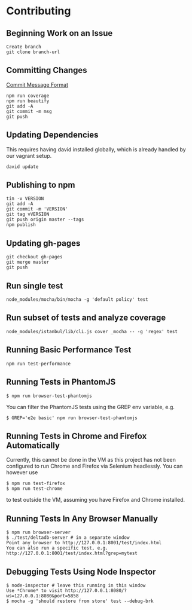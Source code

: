 Contributing
====

Beginning Work on an Issue
---
	Create branch
	git clone branch-url


Committing Changes
---
[Commit Message Format](https://github.com/angular/angular.js/blob/master/CONTRIBUTING.md#commit)

	npm run coverage
	npm run beautify
	git add -A
	git commit -m msg
	git push


Updating Dependencies
---
This requires having david installed globally, which is already handled by our vagrant setup.

	david update


Publishing to npm
---

	tin -v VERSION
	git add -A
	git commit -m 'VERSION'
	git tag vVERSION
	git push origin master --tags
	npm publish


Updating gh-pages
---

    git checkout gh-pages
    git merge master
    git push


Run single test
---

    node_modules/mocha/bin/mocha -g 'default policy' test


Run subset of tests and analyze coverage
---

	node_modules/istanbul/lib/cli.js cover _mocha -- -g 'regex' test


Running Basic Performance Test
---

    npm run test-performance


Running Tests in PhantomJS
---

    $ npm run browser-test-phantomjs


You can filter the PhantomJS tests using the GREP env variable, e.g.

    $ GREP='e2e basic' npm run browser-test-phantomjs


Running Tests in Chrome and Firefox Automatically
---

Currently, this cannot be done in the VM as this project has not been configured to run Chrome and Firefox via Selenium headlessly. You can however use

    $ npm run test-firefox
    $ npm run test-chrome

to test outside the VM, assuming you have Firefox and Chrome installed.


Running Tests In Any Browser Manually
---

    $ npm run browser-server
    $ ./test/deltadb-server # in a separate window
    Point any browser to http://127.0.0.1:8001/test/index.html
    You can also run a specific test, e.g. http://127.0.0.1:8001/test/index.html?grep=mytest


Debugging Tests Using Node Inspector
---

    $ node-inspector # leave this running in this window
    Use *Chrome* to visit http://127.0.0.1:8080/?ws=127.0.0.1:8080&port=5858
    $ mocha -g 'should restore from store' test --debug-brk

